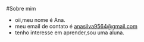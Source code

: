 #Sobre mim
- oii,meu nome é Ana. 
- meu email de contato é anasilva9564@gmail.com
- tenho interesse em aprender,sou uma aluna.  

<!---
AninhaEGN/AninhaEGN is a ✨ special ✨ repository because its `README.md` (this file) appears on your GitHub profile.
You can click the Preview link to take a look at your changes.
--->
